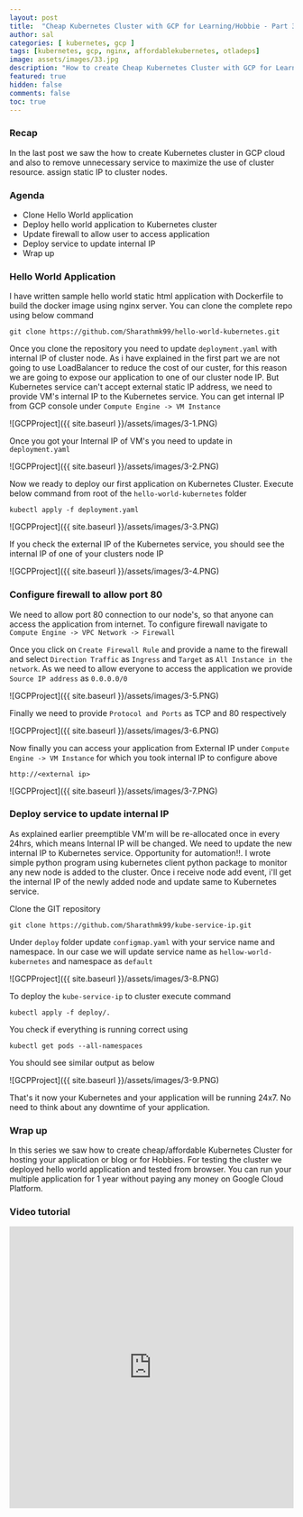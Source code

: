 ```yaml
---
layout: post
title:  "Cheap Kubernetes Cluster with GCP for Learning/Hobbie - Part 3"
author: sal
categories: [ kubernetes, gcp ]
tags: [kubernetes, gcp, nginx, affordablekubernetes, otladeps]
image: assets/images/33.jpg
description: "How to create Cheap Kubernetes Cluster with GCP for Learning/Hobbie."
featured: true
hidden: false
comments: false
toc: true
---
```


### Recap
In the last post we saw the how to create Kubernetes cluster in GCP cloud and also to remove unnecessary service to maximize the use of cluster resource. assign static IP to cluster nodes.

### Agenda
+ Clone Hello World application
+ Deploy hello world application to Kubernetes cluster
+ Update firewall to allow user to access application
+ Deploy service to update internal IP
+ Wrap up

### Hello World Application

I have written sample hello world static html application with Dockerfile to build the docker image using nginx server. You can clone the complete repo using below command

```
git clone https://github.com/Sharathmk99/hello-world-kubernetes.git
```
Once you clone the repository you need to update `deployment.yaml` with internal IP of cluster node. As i have explained in the first part we are not going to use LoadBalancer to reduce the cost of our custer, for this reason we are going to expose our application to one of our cluster node IP. But Kubernetes service can't accept external static IP address, we need to provide VM's internal IP to the Kubernetes service. You can get internal IP from GCP console under `Compute Engine -> VM Instance`

![GCPProject]({{ site.baseurl }}/assets/images/3-1.PNG)

Once you got your Internal IP of VM's you need to update in ```deployment.yaml```

![GCPProject]({{ site.baseurl }}/assets/images/3-2.PNG)

Now we ready to deploy our first application on Kubernetes Cluster. Execute below command from root of the `hello-world-kubernetes` folder
```
kubectl apply -f deployment.yaml
```

![GCPProject]({{ site.baseurl }}/assets/images/3-3.PNG)

If you check the external IP of the Kubernetes service, you should see the internal IP of one of your clusters node IP

![GCPProject]({{ site.baseurl }}/assets/images/3-4.PNG)


### Configure firewall to allow port 80

We need to allow port 80 connection to our node's, so that anyone can access the application from internet. To configure firewall navigate to `Compute Engine -> VPC Network -> Firewall`

Once you click on `Create Firewall Rule` and provide a name to the firewall and select `Direction Traffic` as `Ingress` and `Target` as `All Instance in the network`. As we need to allow everyone to access the application we provide `Source IP address` as `0.0.0.0/0`

![GCPProject]({{ site.baseurl }}/assets/images/3-5.PNG)

Finally we need to provide `Protocol and Ports` as TCP and 80 respectively

![GCPProject]({{ site.baseurl }}/assets/images/3-6.PNG)

Now finally you can access your application from External IP under `Compute Engine -> VM Instance` for which you took internal IP to configure above

```
http://<external ip>
```

![GCPProject]({{ site.baseurl }}/assets/images/3-7.PNG)

### Deploy service to update internal IP

As explained earlier preemptible VM'm will be re-allocated once in every 24hrs, which means Internal IP will be changed. We need to update the new internal IP to Kubernetes service. Opportunity for automation!!. I wrote simple python program using kubernetes client python package to monitor any new node is added to the cluster. Once i receive node add event, i'll get the internal IP of the newly added node and update same to Kubernetes service. 

Clone the GIT repository
```
git clone https://github.com/Sharathmk99/kube-service-ip.git
```

Under `deploy` folder update `configmap.yaml` with your service name and namespace. In our case we will update service name as ```hellow-world-kubernetes``` and namespace as `default`

![GCPProject]({{ site.baseurl }}/assets/images/3-8.PNG)

To deploy the `kube-service-ip` to cluster execute command

```
kubectl apply -f deploy/.
```

You check if everything is running correct using 

```
kubectl get pods --all-namespaces
```
You should see similar output as below

![GCPProject]({{ site.baseurl }}/assets/images/3-9.PNG)

That's it now your Kubernetes and your application will be running 24x7. No need to think about any downtime of your application.


### Wrap up

In this series we saw how to create cheap/affordable Kubernetes Cluster for hosting your application or blog or for Hobbies. For testing the cluster we deployed hello world application and tested from browser. You can run your multiple application for 1 year without paying any money on Google Cloud Platform.

### Video tutorial

<p><iframe style="width:100%;" height="500" src="https://www.youtube.com/embed/YiHeEkrKv4c?rel=0&amp;showinfo=0" frameborder="0" allowfullscreen></iframe></p>